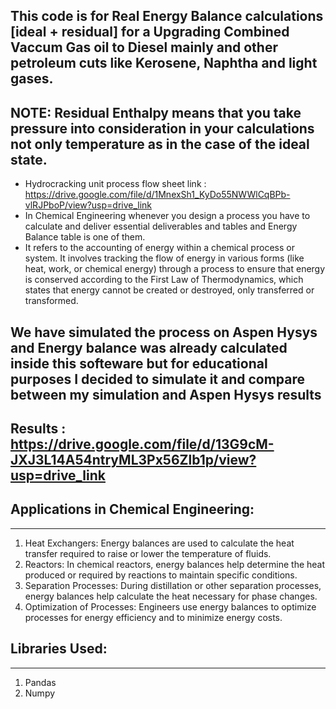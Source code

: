 ## This code is for Real Energy Balance calculations [ideal + residual] for a Upgrading Combined Vaccum Gas oil to Diesel mainly and other petroleum cuts like Kerosene, Naphtha and light gases.
## NOTE: Residual Enthalpy means that you take pressure into consideration in your calculations not only temperature as in the case of the ideal state.
- Hydrocracking unit process flow sheet link : https://drive.google.com/file/d/1MnexSh1_KyDo55NWWlCqBPb-vlRJPboP/view?usp=drive_link
- In Chemical Engineering whenever you design a process you have to calculate and deliver essential deliverables and tables and Energy Balance table is one of them.
- It refers to the accounting of energy within a chemical process or system. It involves tracking the flow of energy in various forms (like heat, work, or chemical energy) through a process to ensure that energy is conserved according to the First Law of Thermodynamics, which states that energy cannot be created or destroyed, only transferred or transformed.

## We have simulated the process on Aspen Hysys and Energy balance was already calculated inside this softeware but for educational purposes I decided to simulate it and compare between my simulation and Aspen Hysys results
## Results : https://drive.google.com/file/d/13G9cM-JXJ3L14A54ntryML3Px56Zlb1p/view?usp=drive_link

## Applications in Chemical Engineering:
----------------------------------------
1. Heat Exchangers: Energy balances are used to calculate the heat transfer required to raise or lower the temperature of fluids.
2. Reactors: In chemical reactors, energy balances help determine the heat produced or required by reactions to maintain specific conditions.
3. Separation Processes: During distillation or other separation processes, energy balances help calculate the heat necessary for phase changes.
4. Optimization of Processes: Engineers use energy balances to optimize processes for energy efficiency and to minimize energy costs.

## Libraries Used:
------------------
1. Pandas
2. Numpy
